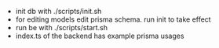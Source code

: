 - init db with ./scripts/init.sh
- for editing models edit prisma schema. run init to take effect
- run be with ./scripts/start.sh
- index.ts of the backend has example prisma usages
